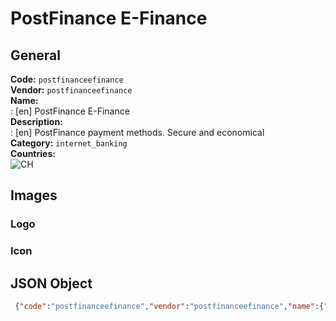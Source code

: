 # PostFinance E-Finance 
## General 
**Code:** `postfinanceefinance`  
**Vendor:** `postfinanceefinance`  
**Name:**  
:	[en] PostFinance E-Finance  
**Description:**  
: [en] PostFinance payment methods. Secure and economical  
**Category:** `internet_banking`  
**Countries:**  
![CH](https://cdnjs.cloudflare.com/ajax/libs/flag-icon-css/3.3.0/flags/4x3/CH.svg#w24)  
 
## Images 
### Logo 
### Icon 
## JSON Object 
```json
 {"code":"postfinanceefinance","vendor":"postfinanceefinance","name":{"en":"PostFinance E-Finance"},"description":{"en":"PostFinance payment methods. Secure and economical"},"countries":["CH"],"category":"internet_banking"}```  
